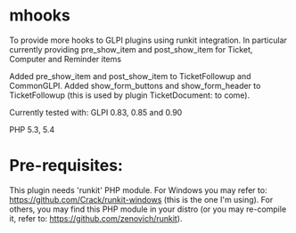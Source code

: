 # mhooks
To provide more hooks to GLPI plugins using runkit integration.
In particular currently providing pre_show_item and post_show_item for Ticket, Computer and Reminder items

Added pre_show_item and post_show_item to TicketFollowup and CommonGLPI.
Added show_form_buttons and show_form_header to TicketFollowup (this is used by plugin TicketDocument: to come).

Currently tested with:
  GLPI 0.83, 0.85 and 0.90
  
  PHP 5.3, 5.4


# Pre-requisites:
This plugin needs 'runkit' PHP module.
For Windows you may refer to: https://github.com/Crack/runkit-windows (this is the one I'm using).
For others, you may find this PHP module in your distro (or you may re-compile it, refer to: https://github.com/zenovich/runkit).
